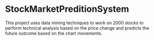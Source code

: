 # StockMarketPreditionSystem
This project uses data mining techniques to work on 2000 stocks to perform technical analysis based on the price change and predicts the future outcome based on the chart movements.

